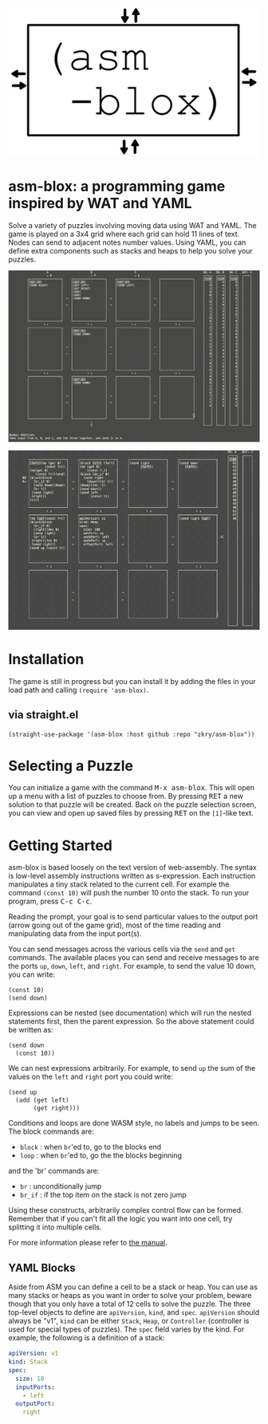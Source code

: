   ![logo](./doc/asm-blox-logo.png)

# asm-blox: a programming game inspired by WAT and YAML

  Solve a variety of puzzles involving moving data using WAT and YAML.
  The game is played on a 3x4 grid where each grid can hold 11 lines
  of text.  Nodes can send to adjacent notes number values.  Using
  YAML, you can define extra components such as stacks and heaps to
  help you solve your puzzles.

  ![screenshot](./doc/screenshot1.gif)

  ![screenshot](./doc/screenshot2.gif)

# Installation

  The game is still in progress but you can install it by adding the
  files in your load path and calling `(require 'asm-blox)`.

## via straight.el

  ```emacs-lisp
  (straight-use-package '(asm-blox :host github :repo "zkry/asm-blox"))
  ```
# Selecting a Puzzle

  You can initialize a game with the command <kbd>M-x asm-blox</kbd>.
  This will open up a menu with a list of puzzles to choose from.  By
  pressing <kbd>RET</kbd> a new solution to that puzzle will be
  created.  Back on the puzzle selection screen, you can view and open
  up saved files by pressing <kbd>RET</kbd> on the `[1]`-like text.


# Getting Started

  asm-blox is based loosely on the text version of web-assembly.  The
  syntax is low-level assembly instructions written as s-expression.
  Each instruction manipulates a tiny stack related to the current
  cell.  For example the command `(const 10)` will push the number 10
  onto the stack.  To run your program, press <kbd>C-c C-c</kbd>.

  Reading the prompt, your goal is to send particular values to the
  output port (arrow going out of the game grid), most of the time
  reading and manipulating data from the input port(s).

  You can send messages across the various cells via the `send` and
  `get` commands.  The available places you can send and receive
  messages to are the ports `up`, `down`, `left`, and `right`.  For
  example, to send the value 10 down, you can write:

  ```
  (const 10)
  (send down)
  ```

  Expressions can be nested (see documentation) which will run the
  nested statements first, then the parent expression.  So the above
  statement could be written as:

  ```
  (send down
    (const 10))
  ```

  We can nest expressions arbitrarily.  For example, to send `up` the sum
  of the values on the `left` and `right` port you could write:

  ```
  (send up
    (add (get left)
         (get right)))
  ```

  Conditions and loops are done WASM style, no labels and jumps to be
  seen. The block commands are:

  - `block` : when `br`'ed to, go to the blocks end
  - `loop` : when `br`'ed to, go the the blocks beginning

  and the 'br' commands are:

  - `br` : unconditionally jump
  - `br_if` : if the top item on the stack is not zero jump

  Using these constructs, arbitrarily complex control flow can be
  formed.  Remember that if you can't fit all the logic you want into
  one cell, try splitting it into multiple cells.

  For more information please refer to [the manual](./doc/asm-blox.pdf).

## YAML Blocks

  Aside from ASM you can define a cell to be a stack or heap.  You can
  use as many stacks or heaps as you want in order to solve your
  problem, beware though that you only have a total of 12 cells to
  solve the puzzle.  The three top-level objects to define are
  `apiVersion`, `kind`, and `spec`.  `apiVersion` should always be
  "v1", `kind` can be either `Stack`, `Heap`, or `Controller`
  (controller is used for special types of puzzles).  The `spec` field
  varies by the kind.  For example, the following is a definition of a stack:

  ```yaml
  apiVersion: v1
  kind: Stack
  spec:
    size: 10
    inputPorts:
      - left
    outputPort:
      right
  ```
